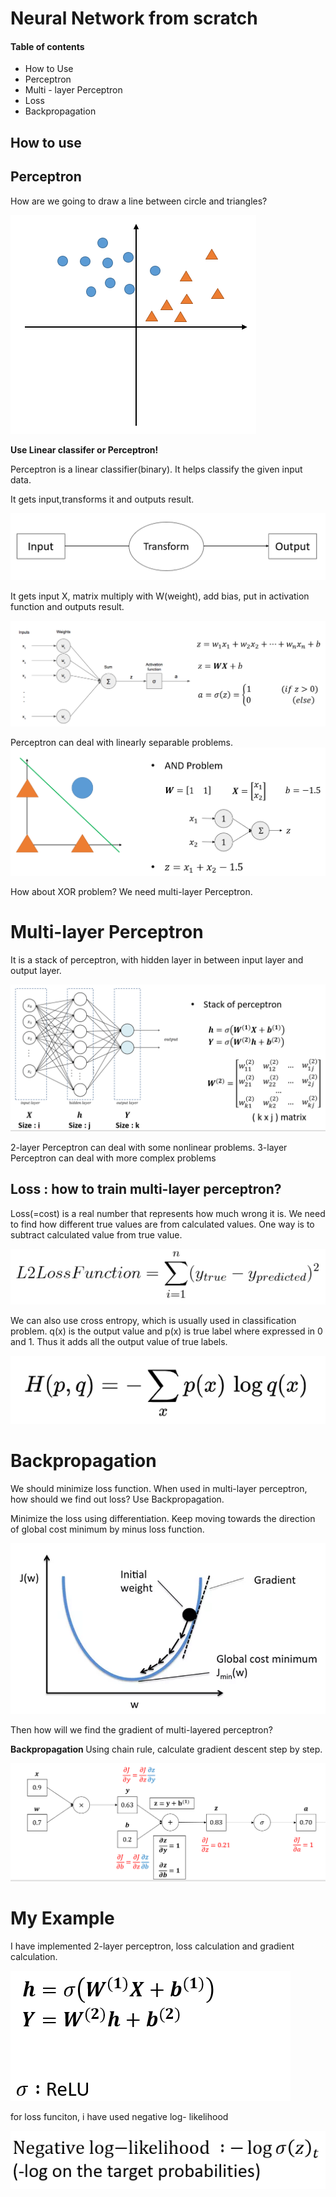 # <strong>Neural Network from scratch </strong>


#### Table of contents
- How to Use
- Perceptron
- Multi - layer Perceptron
- Loss
- Backpropagation

## <strong> How to use </strong>


## <strong> Perceptron </strong>
How are we going to draw a line between circle and triangles?

![classification_problem](image/classification_problem.PNG)

<strong> Use Linear classifer or Perceptron! </strong>

Perceptron is a linear classifier(binary). It helps classify the given input data.

It gets input,transforms it and outputs result.

![perceptron](image/perceptron.PNG)

It gets input X, matrix multiply with W(weight), add bias, put in activation function and outputs result.

![perceptron_formula](image/perceptron_formula.PNG)

Perceptron can deal with linearly separable problems.
![linearly_separable](image/linearly_separable.PNG)

How about XOR problem? We need multi-layer Perceptron.

# Multi-layer Perceptron
It is a stack of perceptron, with hidden layer in between input layer and output layer.

![multilayer_perceptron](image/multilayer_perceptron.PNG)

2-layer Perceptron can deal with some nonlinear problems.
3-layer Perceptron can deal with more complex problems

## Loss : how to train multi-layer perceptron?
Loss(=cost) is a real number that represents how much wrong it is. We need to find how different true values are from calculated values. One way is to subtract calculated value from true value.

![loss_function](image/Loss_function.PNG)

We can also use cross entropy, which is usually used in classification problem. q(x) is the output value and p(x) is true label where expressed in 0 and 1. Thus it adds all the output value of true labels.

![cross_entropy](image/cross_entropy.PNG)

# Backpropagation
We should minimize loss function. When used in multi-layer perceptron, how should we find out loss? Use Backpropagation.

Minimize the loss using differentiation. Keep moving towards the direction of global cost minimum by minus loss function.

![Backpropagation](image/back_propagation.PNG)

Then how will we find the gradient of multi-layered perceptron?

<Strong> Backpropagation </Strong>
Using chain rule, calculate gradient descent step by step.


![Backpropagation](image/back_propagation_2.PNG)

# My Example

I have implemented 2-layer perceptron, loss calculation and gradient calculation.

![example](image/my_example.PNG)

for loss funciton, i have used negative log- likelihood

![negative](image/negative_log_likelihood.PNG)

